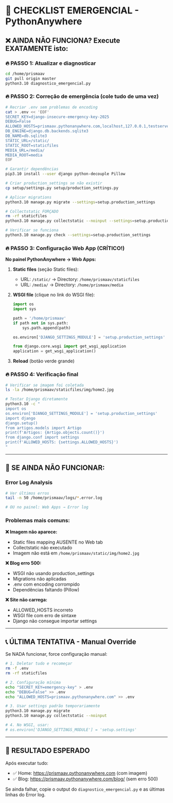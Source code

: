 # 🚨 CHECKLIST EMERGENCIAL - PythonAnywhere

## ❌ AINDA NÃO FUNCIONA? Execute EXATAMENTE isto:

### 🔥 PASSO 1: Atualizar e diagnosticar
```bash
cd /home/prismaav
git pull origin master
python3.10 diagnostico_emergencial.py
```

### 🔥 PASSO 2: Correção de emergência (cole tudo de uma vez)
```bash
# Recriar .env sem problemas de encoding
cat > .env << 'EOF'
SECRET_KEY=django-insecure-emergency-key-2025
DEBUG=False
ALLOWED_HOSTS=prismaav.pythonanywhere.com,localhost,127.0.0.1,testserver
DB_ENGINE=django.db.backends.sqlite3
DB_NAME=db.sqlite3
STATIC_URL=/static/
STATIC_ROOT=staticfiles
MEDIA_URL=/media/
MEDIA_ROOT=media
EOF

# Garantir dependências
pip3.10 install --user django python-decouple Pillow

# Criar production_settings se não existir
cp setup/settings.py setup/production_settings.py

# Aplicar migrations
python3.10 manage.py migrate --settings=setup.production_settings

# Collectstatic FORÇADO
rm -rf staticfiles
python3.10 manage.py collectstatic --noinput --settings=setup.production_settings

# Verificar se funciona
python3.10 manage.py check --settings=setup.production_settings
```

### 🔥 PASSO 3: Configuração Web App (CRÍTICO!)
**No painel PythonAnywhere → Web Apps:**

1. **Static files** (seção Static files):
   - URL: `/static/` → Directory: `/home/prismaav/staticfiles`
   - URL: `/media/` → Directory: `/home/prismaav/media`

2. **WSGI file** (clique no link do WSGI file):
   ```python
   import os
   import sys
   
   path = '/home/prismaav'
   if path not in sys.path:
       sys.path.append(path)
   
   os.environ['DJANGO_SETTINGS_MODULE'] = 'setup.production_settings'
   
   from django.core.wsgi import get_wsgi_application
   application = get_wsgi_application()
   ```

3. **Reload** (botão verde grande)

### 🔥 PASSO 4: Verificação final
```bash
# Verificar se imagem foi coletada
ls -la /home/prismaav/staticfiles/img/home2.jpg

# Testar Django diretamente
python3.10 -c "
import os
os.environ['DJANGO_SETTINGS_MODULE'] = 'setup.production_settings'
import django
django.setup()
from artigos.models import Artigo
print(f'Artigos: {Artigo.objects.count()}')
from django.conf import settings
print(f'ALLOWED_HOSTS: {settings.ALLOWED_HOSTS}')
"
```

---

## 🚨 SE AINDA NÃO FUNCIONAR:

### Error Log Analysis
```bash
# Ver últimos erros
tail -n 50 /home/prismaav/logs/*.error.log

# OU no painel: Web Apps → Error log
```

### Problemas mais comuns:

**❌ Imagem não aparece:**
- Static files mapping AUSENTE no Web tab
- Collectstatic não executado
- Imagem não está em `/home/prismaav/static/img/home2.jpg`

**❌ Blog erro 500:**
- WSGI não usando production_settings
- Migrations não aplicadas
- .env com encoding corrompido
- Dependências faltando (Pillow)

**❌ Site não carrega:**
- ALLOWED_HOSTS incorreto
- WSGI file com erro de sintaxe
- Django não consegue importar settings

---

## 📞 ÚLTIMA TENTATIVA - Manual Override

Se NADA funcionar, force configuração manual:

```bash
# 1. Deletar tudo e recomeçar
rm -f .env
rm -rf staticfiles

# 2. Configuração mínima
echo "SECRET_KEY=emergency-key" > .env
echo "DEBUG=False" >> .env
echo "ALLOWED_HOSTS=prismaav.pythonanywhere.com" >> .env

# 3. Usar settings padrão temporariamente
python3.10 manage.py migrate
python3.10 manage.py collectstatic --noinput

# 4. No WSGI, usar:
# os.environ['DJANGO_SETTINGS_MODULE'] = 'setup.settings'
```

---

## 🎯 RESULTADO ESPERADO

Após executar tudo:
- ✅ Home: https://prismaav.pythonanywhere.com (com imagem)
- ✅ Blog: https://prismaav.pythonanywhere.com/blog/ (sem erro 500)

Se ainda falhar, copie o output do `diagnostico_emergencial.py` e as últimas linhas do Error log.
